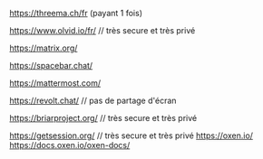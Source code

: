 
https://threema.ch/fr (payant 1 fois)

https://www.olvid.io/fr/ // très secure et très privé

https://matrix.org/

https://spacebar.chat/

https://mattermost.com/

https://revolt.chat/  // pas de partage d'écran

https://briarproject.org/ // très secure et très privé

https://getsession.org/ // très secure et très privé
https://oxen.io/
https://docs.oxen.io/oxen-docs/
